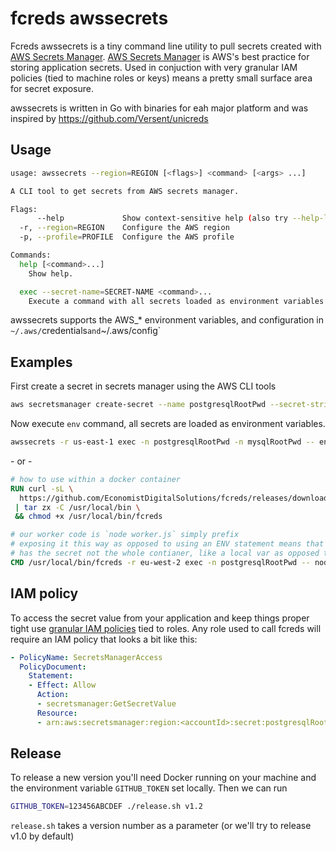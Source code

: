 # fcreds awssecrets

Fcreds awssecrets is a tiny command line utility to pull secrets created with [AWS Secrets Manager](https://aws.amazon.com/secrets-manager/).
[AWS Secrets Manager](https://aws.amazon.com/secrets-manager/) is AWS's best practice for storing application secrets.  Used in conjuction with very granular IAM policies (tied to machine roles or keys) means a pretty small surface area for secret exposure. 

awssecrets is written in Go with binaries for eah major platform and was inspired by https://github.com/Versent/unicreds

## Usage

```bash
usage: awssecrets --region=REGION [<flags>] <command> [<args> ...]

A CLI tool to get secrets from AWS secrets manager.

Flags:
      --help             Show context-sensitive help (also try --help-long and --help-man).
  -r, --region=REGION    Configure the AWS region
  -p, --profile=PROFILE  Configure the AWS profile

Commands:
  help [<command>...]
    Show help.

  exec --secret-name=SECRET-NAME <command>...
    Execute a command with all secrets loaded as environment variables.
```

awssecrets supports the AWS_* environment variables, and configuration in `~/.aws/`credentials` and `~/.aws/config`

## Examples

First create a secret in secrets manager using the AWS CLI tools

```bash
aws secretsmanager create-secret --name postgresqlRootPwd --secret-string password123DontHackMe
```

Now execute `env` command, all secrets are loaded as environment variables.

```bash
awssecrets -r us-east-1 exec -n postgresqlRootPwd -n mysqlRootPwd -- env
```

\- or -

```Dockerfile
# how to use within a docker container
RUN curl -sL \
  https://github.com/EconomistDigitalSolutions/fcreds/releases/download/v1.0/awssecrets_linux_amd64.tar.gz \
 | tar zx -C /usr/local/bin \
 && chmod +x /usr/local/bin/fcreds

# our worker code is `node worker.js` simply prefix
# exposing it this way as opposed to using an ENV statement means that only the application
# has the secret not the whole contianer, like a local var as opposed to global scope
CMD /usr/local/bin/fcreds -r eu-west-2 exec -n postgresqlRootPwd -- node worker.js
```

## IAM policy

To access the secret value from your application and keep things proper tight use [granular IAM policies](https://docs.aws.amazon.com/secretsmanager/latest/userguide/auth-and-access_identity-based-policies.html#permissions_grant-limited-resources) tied to roles. Any role used to call fcreds will require an IAM policy that looks a bit like this:

```YAML
- PolicyName: SecretsManagerAccess
  PolicyDocument:
    Statement:
    - Effect: Allow
      Action:
      - secretsmanager:GetSecretValue
      Resource:
      - arn:aws:secretsmanager:region:<accountId>:secret:postgresqlRootPwd
```
## Release

To release a new version you'll need Docker running on your machine and the environment variable `GITHUB_TOKEN` set locally. Then we can run

```bash
GITHUB_TOKEN=123456ABCDEF ./release.sh v1.2
```

`release.sh` takes a version number as a parameter (or we'll try to release v1.0 by default)
